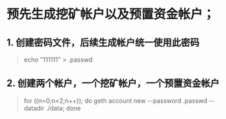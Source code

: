 
# 预先生成挖矿帐户以及预置资金帐户；

## 1. 创建密码文件，后续生成帐户统一使用此密码
> echo "111111" > .passwd
## 2. 创建两个帐户，一个挖矿帐户，一个预置资金帐户
> for ((n=0;n<2;n++)); do geth account new --password .passwd --datadir ./data; done